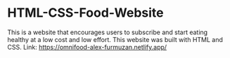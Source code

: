 # HTML-CSS-Food-Website
 This is a website that encourages users to subscribe and start eating healthy at a low cost and low effort. This website was built with HTML and CSS.
Link: https://omnifood-alex-furmuzan.netlify.app/

